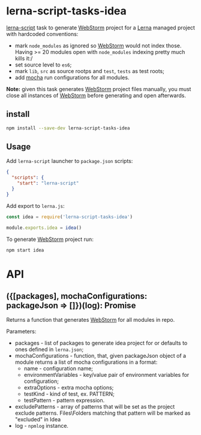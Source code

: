 # lerna-script-tasks-idea

[lerna-script](../../lerna-script) task to generate [WebStorm](https://www.jetbrains.com/webstorm/) project for a [Lerna](https://lernajs.io/) managed project with hardcoded conventions:

* mark `node_modules` as ignored so [WebStorm](https://www.jetbrains.com/webstorm/) would not index those. Having >= 20 modules open with `node_modules` indexing pretty much kills it:/
* set source level to `es6`;
* mark `lib`, `src` as source rootps and `test`, `tests` as test roots;
* add [mocha](https://mochajs.org/) run configurations for all modules.

**Note:** given this task generates [WebStorm](https://www.jetbrains.com/webstorm/) project files manually, you must close all instances of [WebStorm](https://www.jetbrains.com/webstorm/) before generating and open afterwards.

## install

```bash
npm install --save-dev lerna-script-tasks-idea
```

## Usage

Add `lerna-script` launcher to `package.json` scripts:

```json
{
  "scripts": {
    "start": "lerna-script"
  }
}
```

Add export to `lerna.js`:

```js
const idea = require('lerna-script-tasks-idea')

module.exports.idea = idea()
```

To generate [WebStorm](https://www.jetbrains.com/webstorm/) project run:

```bash
npm start idea
```

# API

## ({[packages], mochaConfigurations: packageJson => []})(log): Promise

Returns a function that generates [WebStorm](https://www.jetbrains.com/webstorm/) for all modules in repo.

Parameters:

* packages - list of packages to generate idea project for or defaults to ones defined in `lerna.json`;
* mochaConfigurations - function, that, given packageJson object of a module returns a list of mocha configurations in a format:
  * name - configuration name;
  * environmentVariables - key/value pair of environment variables for configuration;
  * extraOptions - extra mocha options;
  * testKind - kind of test, ex. PATTERN;
  * testPattern - pattern expression.
* excludePatterns - array of patterns that will be set as the project exclude patterns. Files\Folders matching that pattern will be marked as "excluded" in Idea
* log - `npmlog` instance.
